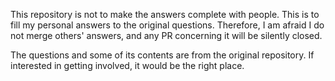 This repository is not to make the answers complete with people. This is to fill
my personal answers to the original questions. Therefore, I am afraid I do not
merge others' answers, and any PR concerning it will be silently closed.

The questions and some of its contents are from the original repository. If
interested in getting involved, it would be the right place.
